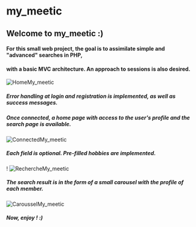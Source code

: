 # my_meetic
## Welcome to my_meetic :)
#### For this small web project, the goal is to assimilate simple and "advanced" searches in PHP,
#### with a basic MVC architecture. An approach to sessions is also desired.
>
![HomeMy_meetic](https://user-images.githubusercontent.com/60606478/83568264-2582f800-a523-11ea-9d74-0b61c87f2bcd.jpg)
>
##### Error handling at login and registration is implemented, as well as success messages.
##### Once connected, a home page with access to the user's profile and the search page is available.
>
![ConnectedMy_meetic](https://user-images.githubusercontent.com/60606478/83569238-76472080-a524-11ea-9390-eb2525649362.png)
>
##### Each field is optional. Pre-filled hobbies are implemented.
! 
![RechercheMy_meetic](https://user-images.githubusercontent.com/60606478/83569756-46e4e380-a525-11ea-8a8d-a4347142b542.png)

##### The search result is in the form of a small carousel with the profile of each member. 
![CarousselMy_meetic](https://user-images.githubusercontent.com/60606478/83570683-c7581400-a526-11ea-9069-918232888002.png)

##### Now, enjoy ! :)
